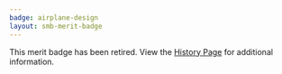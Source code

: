```yaml
---
badge: airplane-design
layout: smb-merit-badge
---
```


This merit badge has been retired. View the [History Page](history/) for additional information.
